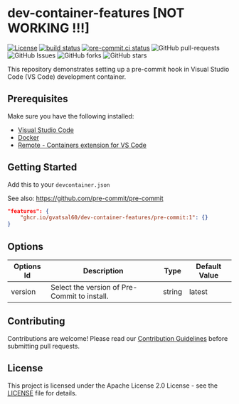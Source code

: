 # dev-container-features [NOT WORKING !!!]

[![License](https://img.shields.io/badge/License-Apache_2.0-blue.svg)](https://img.shields.io/github/license/gvatsal60/dev-container-features)
[![build status](https://github.com/gvatsal60/dev-container-features/actions/workflows/readme-checker.yaml/badge.svg)](https://github.com/gvatsal60/dev-container-features/actions/workflows/readme-checker.yaml)
[![pre-commit.ci status](https://results.pre-commit.ci/badge/github/gvatsal60/dev-container-features/master.svg)](https://results.pre-commit.ci/latest/github/gvatsal60/dev-container-features/HEAD)
![GitHub pull-requests](https://img.shields.io/github/issues-pr/gvatsal60/dev-container-features)
![GitHub Issues](https://img.shields.io/github/issues/gvatsal60/dev-container-features)
![GitHub forks](https://img.shields.io/github/forks/gvatsal60/dev-container-features)
![GitHub stars](https://img.shields.io/github/stars/gvatsal60/dev-container-features)

This repository demonstrates setting up a pre-commit hook in Visual Studio Code (VS Code) development container.

## Prerequisites

Make sure you have the following installed:

- [Visual Studio Code](https://code.visualstudio.com/)
- [Docker](https://www.docker.com/)
- [Remote - Containers extension for VS Code](https://marketplace.visualstudio.com/items?itemName=ms-vscode-remote.remote-containers)

## Getting Started

Add this to your `devcontainer.json`

See also: https://github.com/pre-commit/pre-commit
```json
"features": {
    "ghcr.io/gvatsal60/dev-container-features/pre-commit:1": {}
}
```
## Options

| Options Id | Description | Type | Default Value |
|-----|-----|-----|-----|
| version | Select the version of Pre-Commit to install. | string | latest |

## Contributing

Contributions are welcome! Please read our
[Contribution Guidelines](https://github.com/gvatsal60/dev-container-features/blob/HEAD/CONTRIBUTING.md)
before submitting pull requests.

## License

This project is licensed under the Apache License 2.0 License - see the
[LICENSE](https://github.com/gvatsal60/dev-container-features/blob/HEAD/LICENSE) file for details.
